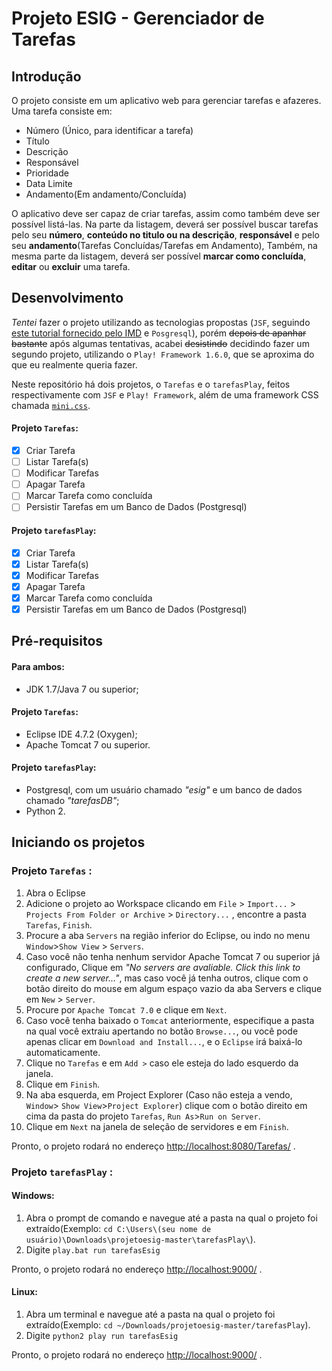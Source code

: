 # Projeto ESIG - Gerenciador de Tarefas

## Introdução
O projeto consiste em um aplicativo web para gerenciar tarefas e afazeres. Uma tarefa consiste em:

 - Número (Único, para identificar a tarefa)
 - Título
 - Descrição
 - Responsável
 - Prioridade
 - Data Limite
 - Andamento(Em andamento/Concluída)

O aplicativo deve ser capaz de criar tarefas, assim como também deve ser possível listá-las. Na parte da listagem, deverá ser possível buscar tarefas pelo seu **número**, **conteúdo no titulo ou na descrição**, **responsável** e pelo seu **andamento**(Tarefas Concluídas/Tarefas em Andamento), Também, na mesma parte da listagem, deverá ser possível **marcar como concluída**, **editar** ou **excluir** uma tarefa.

## Desenvolvimento

*Tentei* fazer o projeto utilizando as tecnologias propostas (`JSF`, seguindo [este tutorial fornecido pelo IMD](https://materialpublic.imd.ufrn.br/curso/disciplina/3/54) e `Posgresql`), porém ~~depois de apanhar bastante~~ após algumas tentativas, acabei ~~desistindo~~ decidindo fazer um segundo projeto, utilizando o ``Play! Framework 1.6.0``, que se aproxima do que eu realmente queria fazer.

Neste repositório há dois projetos, o `Tarefas` e o `tarefasPlay`, feitos respectivamente com ``JSF`` e `Play! Framework`, além de uma framework CSS chamada [`mini.css`](https://minicss.org).

#### Projeto `Tarefas`:

 - [X] Criar Tarefa
 - [ ] Listar Tarefa(s)
 - [ ] Modificar Tarefas
 - [ ] Apagar Tarefa
 - [ ] Marcar Tarefa como concluída
 - [ ] Persistir Tarefas em um Banco de Dados (Postgresql)

#### Projeto `tarefasPlay`:

 - [x] Criar Tarefa
 - [x] Listar Tarefa(s)
 - [x] Modificar Tarefas
 - [x] Apagar Tarefa
 - [x] Marcar Tarefa como concluída
 - [x] Persistir Tarefas em um Banco de Dados (Postgresql)

## Pré-requisitos

#### Para ambos:
- JDK 1.7/Java 7 ou superior;

#### Projeto ``Tarefas``:
 - Eclipse IDE 4.7.2 (Oxygen);
 - Apache Tomcat 7 ou superior.

#### Projeto ``tarefasPlay``:
- Postgresql, com um usuário chamado *"esig"* e um banco de dados chamado *"tarefasDB"*;
- Python 2.

## Iniciando os projetos
### Projeto ``Tarefas`` :

 1. Abra o Eclipse
 2. Adicione o projeto ao Workspace clicando em `File` > `Import...` > `Projects From Folder or Archive` > `Directory...` , encontre a pasta  `Tarefas`, `Finish`.
 3.  Procure a aba `Servers` na região inferior do Eclipse, ou indo no menu `Window`>`Show View` > `Servers`.
 4. Caso você não tenha nenhum servidor Apache Tomcat 7 ou superior já configurado, Clique em *"No servers are avaliable. Click this link to create a new server..."*, mas caso você já tenha outros, clique com o botão direito do mouse em algum espaço vazio da aba Servers e clique em `New` > `Server`.
 5. Procure por `Apache Tomcat 7.0` e clique em `Next`.
 6. Caso você tenha baixado o `Tomcat` anteriormente, especifique a pasta na qual você extraiu apertando no botão `Browse...`, ou você pode apenas clicar em `Download and Install...`, e o `Eclipse` irá baixá-lo automaticamente. 
 7. Clique no `Tarefas` e em `Add >` caso ele esteja do lado esquerdo da janela.
 8. Clique em `Finish`.
 9. Na aba esquerda, em Project Explorer (Caso não esteja a vendo, `Window`> `Show View`>`Project Explorer`) clique com o botão direito em cima da pasta do projeto `Tarefas`, `Run As`>`Run on Server`.
 10. Clique em `Next` na janela de seleção de servidores e em `Finish`.
 
 Pronto, o projeto rodará no endereço [http://localhost:8080/Tarefas/](http://localhost:8080/Tarefas/) .

### Projeto ``tarefasPlay`` :

#### Windows:
 1. Abra o prompt de comando e navegue até a pasta na qual o projeto foi extraído(Exemplo: `cd C:\Users\(seu nome de usuário)\Downloads\projetoesig-master\tarefasPlay\`).
 2. Digite `play.bat run tarefasEsig`

Pronto, o projeto rodará no endereço [http://localhost:9000/](http://localhost:9000/) .

#### Linux:
1. Abra um terminal e navegue até a pasta na qual o projeto foi extraído(Exemplo: `cd ~/Downloads/projetoesig-master/tarefasPlay`).
2. Digite `python2 play run tarefasEsig`

Pronto, o projeto rodará no endereço [http://localhost:9000/](http://localhost:9000/) .
